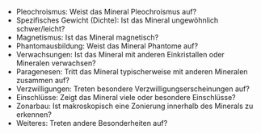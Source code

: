 - Pleochroismus: Weist das Mineral Pleochroismus auf?
- Spezifisches Gewicht (Dichte): Ist das Mineral ungewöhnlich schwer/leicht?
- Magnetismus: Ist das Mineral magnetisch?
- Phantomausbildung: Weist das Mineral Phantome auf? 
- Verwachsungen: Ist das Mineral mit anderen Einkristallen oder Mineralen verwachsen? 
- Paragenesen: Tritt das Mineral typischerweise mit anderen Mineralen zusammen auf?
- Verzwilligungen: Treten besondere Verzwilligungserscheinungen auf? 
- Einschlüsse: Zeigt das Mineral viele oder besondere Einschlüsse? 
- Zonarbau: Ist makroskopisch eine Zonierung innerhalb des Minerals zu erkennen? 
- Weiteres: Treten andere Besonderheiten auf?
